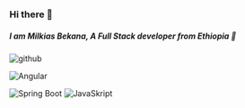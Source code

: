 ### Hi there 👋

##### I am Milkias Bekana, A Full Stack developer from Ethiopia 👋

![github](https://img.shields.io/badge/GitHub-000000?style=for-the-badge&logo=GitHub&logoColor=white)

![Angular](https://img.shields.io/badge/Angular-DD0031?style=for-the-badge&logo=Angular&logoColor=white)

![Spring Boot](https://img.shields.io/badge/Spring-Boot-6DB33F?style=for-the-badge&logo=Spring-Boot&logoColor=white)
![JavaSkript ](https://img.shields.io/badge/JavaScript-F7DF1E?style=for-the-badge&logo=JavaScript&logoColor=white)
